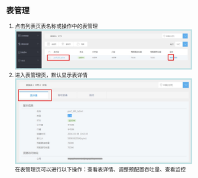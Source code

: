 ## 表管理

1. 点击列表页表名称或操作中的表管理
![表管理](bgl1.jpg)
2. 进入表管理页，默认显示表详情 
![表管理](bgl2.jpg) 
 在表管理页可以进行以下操作：查看表详情、调整预配置吞吐量、查看监控

